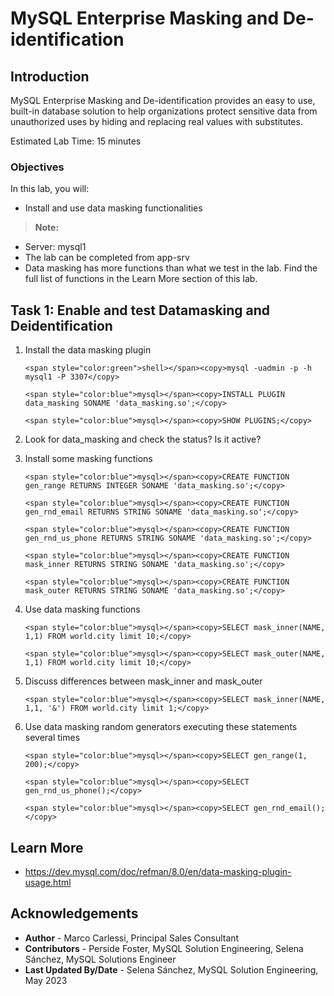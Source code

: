 # MySQL Enterprise Masking and De-identification

## Introduction
MySQL Enterprise Masking and De-identification provides an easy to use, built-in database solution to help organizations protect sensitive data from unauthorized uses by hiding and replacing real values with substitutes.

Estimated Lab Time: 15 minutes

### Objectives
In this lab, you will:
* Install and use data masking functionalities


> **Note:**
 * Server: mysql1
 * The lab can be completed from app-srv
 * Data masking has more functions than what we test in the lab. Find the full list of functions in the Learn More section of this lab.

## Task 1: Enable and test Datamasking and Deidentification

1. Install the data masking plugin
    ```
    <span style="color:green">shell></span><copy>mysql -uadmin -p -h mysql1 -P 3307</copy>
    ```
    ```
    <span style="color:blue">mysql></span><copy>INSTALL PLUGIN data_masking SONAME 'data_masking.so';</copy>
    ```
    ```
    <span style="color:blue">mysql></span><copy>SHOW PLUGINS;</copy>
    ```
2. Look for data_masking and check the status? Is it active?
3. Install some masking functions
    ```
    <span style="color:blue">mysql></span><copy>CREATE FUNCTION gen_range RETURNS INTEGER SONAME 'data_masking.so';</copy>
    ```
    ```
    <span style="color:blue">mysql></span><copy>CREATE FUNCTION gen_rnd_email RETURNS STRING SONAME 'data_masking.so';</copy>
    ```
    ```
    <span style="color:blue">mysql></span><copy>CREATE FUNCTION gen_rnd_us_phone RETURNS STRING SONAME 'data_masking.so';</copy>
    ```
    ```
    <span style="color:blue">mysql></span><copy>CREATE FUNCTION mask_inner RETURNS STRING SONAME 'data_masking.so';</copy>
    ```
    ```
    <span style="color:blue">mysql></span><copy>CREATE FUNCTION mask_outer RETURNS STRING SONAME 'data_masking.so';</copy>
    ```

4. Use data masking functions
    ```
    <span style="color:blue">mysql></span><copy>SELECT mask_inner(NAME, 1,1) FROM world.city limit 10;</copy>
    ```
    ```
    <span style="color:blue">mysql></span><copy>SELECT mask_outer(NAME, 1,1) FROM world.city limit 10;</copy>
    ```
5. Discuss differences between mask\_inner and mask\_outer
    ```
    <span style="color:blue">mysql></span><copy>SELECT mask_inner(NAME, 1,1, '&') FROM world.city limit 1;</copy>
    ```
6. Use data masking random generators executing these statements several times
    ```
    <span style="color:blue">mysql></span><copy>SELECT gen_range(1, 200);</copy>
    ```
    ```
    <span style="color:blue">mysql></span><copy>SELECT gen_rnd_us_phone();</copy>
    ```
    ```
    <span style="color:blue">mysql></span><copy>SELECT gen_rnd_email();</copy>
    ```


## Learn More
* https://dev.mysql.com/doc/refman/8.0/en/data-masking-plugin-usage.html 


## Acknowledgements
* **Author** - Marco Carlessi, Principal Sales Consultant
* **Contributors** -  Perside Foster, MySQL Solution Engineering, Selena Sánchez, MySQL Solutions Engineer
* **Last Updated By/Date** - Selena Sánchez, MySQL Solution Engineering, May 2023
